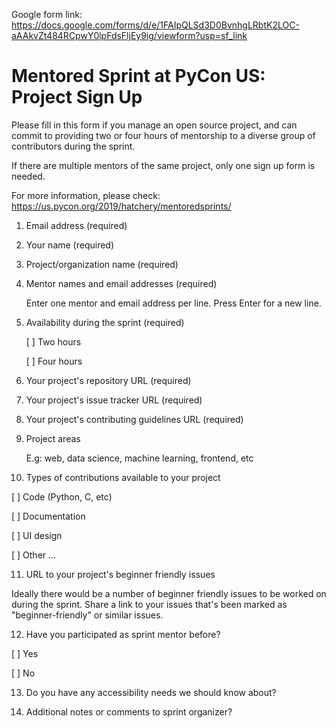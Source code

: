 Google form link: https://docs.google.com/forms/d/e/1FAIpQLSd3D0BvnhgLRbtK2LOC-aAAkvZt484RCpwY0lpFdsFljEy9ig/viewform?usp=sf_link

# Mentored Sprint at PyCon US: Project Sign Up

Please fill in this form if you manage an open source project, and can commit to providing two 
or four hours of mentorship to a diverse group of contributors during the sprint.

If there are multiple mentors of the same project, only one sign up form is needed.

For more information, please check: https://us.pycon.org/2019/hatchery/mentoredsprints/

1. Email address (required)

2. Your name (required)

3. Project/organization name (required)

4. Mentor names and email addresses (required)
   
   Enter one mentor and email address per line. Press Enter for a new line.

5. Availability during the sprint (required)

   [ ] Two hours
   
   [ ] Four hours
   
6. Your project's repository URL (required)

7. Your project's issue tracker URL (required)

8. Your project's contributing guidelines URL (required)

9. Project areas
   
   E.g: web, data science, machine learning, frontend, etc

10. Types of contributions available to your project
 
   [ ] Code (Python, C, etc)
   
   [ ] Documentation
   
   [ ] UI design 
   
   [ ] Other ... 
   
11. URL to your project's beginner friendly issues

   Ideally there would be a number of beginner friendly issues to be worked on during the sprint.
   Share a link to your issues that's been marked as "beginner-friendly" or similar issues.
   
12. Have you participated as sprint mentor before?

   [ ] Yes
   
   [ ] No


13. Do you have any accessibility needs we should know about?
   
14. Additional notes or comments to sprint organizer?

